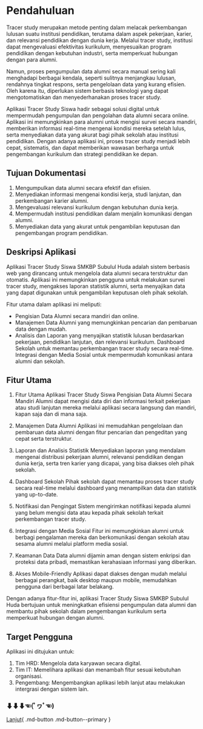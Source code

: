 
# Pendahuluan
Tracer study merupakan metode penting dalam melacak perkembangan lulusan suatu institusi pendidikan, terutama dalam aspek pekerjaan, karier, dan relevansi pendidikan dengan dunia kerja. Melalui tracer study, institusi dapat mengevaluasi efektivitas kurikulum, menyesuaikan program pendidikan dengan kebutuhan industri, serta memperkuat hubungan dengan para alumni.

Namun, proses pengumpulan data alumni secara manual sering kali menghadapi berbagai kendala, seperti sulitnya menjangkau lulusan, rendahnya tingkat respons, serta pengelolaan data yang kurang efisien. Oleh karena itu, diperlukan sistem berbasis teknologi yang dapat mengotomatiskan dan menyederhanakan proses tracer study.

Aplikasi Tracer Study Siswa hadir sebagai solusi digital untuk mempermudah pengumpulan dan pengolahan data alumni secara online. Aplikasi ini memungkinkan para alumni untuk mengisi survei secara mandiri, memberikan informasi real-time mengenai kondisi mereka setelah lulus, serta menyediakan data yang akurat bagi pihak sekolah atau institusi pendidikan. Dengan adanya aplikasi ini, proses tracer study menjadi lebih cepat, sistematis, dan dapat memberikan wawasan berharga untuk pengembangan kurikulum dan strategi pendidikan ke depan.

## Tujuan Dokumentasi

1. Mengumpulkan data alumni secara efektif dan efisien.
2. Menyediakan informasi mengenai kondisi kerja, studi lanjutan, dan perkembangan karier alumni.
3. Mengevaluasi relevansi kurikulum dengan kebutuhan dunia kerja.
4. Mempermudah institusi pendidikan dalam menjalin komunikasi dengan alumni.
5. Menyediakan data yang akurat untuk pengambilan keputusan dan pengembangan program pendidikan.

## Deskripsi Aplikasi
Aplikasi Tracer Study Siswa SMKBP Subulul Huda adalah sistem berbasis web yang dirancang untuk mengelola data alumni secara terstruktur dan otomatis. Aplikasi ini memungkinkan pengguna untuk melakukan survei tracer study, mengakses laporan statistik alumni, serta menyajikan data yang dapat digunakan untuk pengambilan keputusan oleh pihak sekolah.

Fitur utama dalam aplikasi ini meliputi:

- Pengisian Data Alumni secara mandiri dan online.
- Manajemen Data Alumni yang memungkinkan pencarian dan pembaruan data dengan mudah.
- Analisis dan Laporan yang menyajikan statistik lulusan berdasarkan pekerjaan, pendidikan lanjutan, dan relevansi kurikulum.
Dashboard Sekolah untuk memantau perkembangan tracer study secara real-time.
Integrasi dengan Media Sosial untuk mempermudah komunikasi antara alumni dan sekolah.

## Fitur Utama
1. Fitur Utama Aplikasi Tracer Study Siswa
Pengisian Data Alumni Secara Mandiri
Alumni dapat mengisi data diri dan informasi terkait pekerjaan atau studi lanjutan mereka melalui aplikasi secara langsung dan mandiri, kapan saja dan di mana saja.

2. Manajemen Data Alumni
Aplikasi ini memudahkan pengelolaan dan pembaruan data alumni dengan fitur pencarian dan pengeditan yang cepat serta terstruktur.

3. Laporan dan Analisis Statistik
Menyediakan laporan yang mendalam mengenai distribusi pekerjaan alumni, relevansi pendidikan dengan dunia kerja, serta tren karier yang dicapai, yang bisa diakses oleh pihak sekolah.

4. Dashboard Sekolah
Pihak sekolah dapat memantau proses tracer study secara real-time melalui dashboard yang menampilkan data dan statistik yang up-to-date.

5. Notifikasi dan Pengingat
Sistem mengirimkan notifikasi kepada alumni yang belum mengisi data atau kepada pihak sekolah terkait perkembangan tracer study.

6. Integrasi dengan Media Sosial
Fitur ini memungkinkan alumni untuk berbagi pengalaman mereka dan berkomunikasi dengan sekolah atau sesama alumni melalui platform media sosial.

7. Keamanan Data
Data alumni dijamin aman dengan sistem enkripsi dan proteksi data pribadi, memastikan kerahasiaan informasi yang diberikan.

8. Akses Mobile-Friendly
Aplikasi dapat diakses dengan mudah melalui berbagai perangkat, baik desktop maupun mobile, memudahkan pengguna dari berbagai latar belakang.

Dengan adanya fitur-fitur ini, aplikasi Tracer Study Siswa SMKBP Subulul Huda bertujuan untuk meningkatkan efisiensi pengumpulan data alumni dan membantu pihak sekolah dalam pengembangan kurikulum serta memperkuat hubungan dengan alumni.



## Target Pengguna

Aplikasi ini ditujukan untuk:

1. Tim HRD: Mengelola data karyawan secara digital.
2. Tim IT: Memelihara aplikasi dan menambah fitur sesuai kebutuhan organisasi.
3. Pengembang: Mengembangkan aplikasi lebih lanjut atau melakukan intergrasi dengan sistem lain.
### ⬇⬇⬇☜(ﾟヮﾟ☜)  
[Lanjut](02.md){ .md-button .md-button--primary }